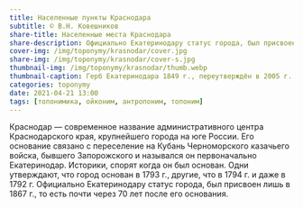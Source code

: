 ```yaml
---
title: Населенные пункты Краснодара
subtitle: © В.Н. Ковешников
share-title: Населенные места Краснодара
share-description: Официально Екатеринодару статус города, был присвоен лишь в 1867 г.
cover-img: /img/toponymy/krasnodar/cover.jpg
share-img: /img/toponymy/krasnodar/cover-s.jpg
thumbnail-img: /img/toponymy/krasnodar/thumb.webp
thumbnail-caption: Герб Екатеринодара 1849 г., переутверждён в 2005 г.
categories: toponymy
date: 2021-04-21 13:00
tags: [топонимика, ойконим, антропоним, топоним]
---
```

Краснодар — современное название административного центра Краснодарского края, крупнейшего города на юге России. Его основание связано с переселение на Кубань Черноморского казачьего войска, бывшего Запорожского и назывался он первоначально Екатеринодар. Историки, спорят когда он был основан. Одни утверждают, что город основан в 1793 г., другие, что в 1794 г. и даже в 1792 г. Официально Екатеринодару статус города, был присвоен лишь в 1867 г., то есть почти через 70 лет после его основания.
